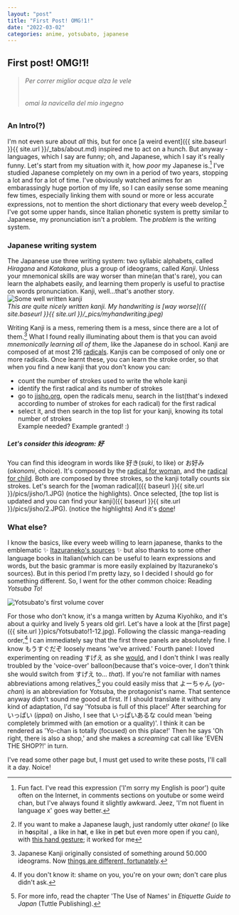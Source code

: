 ```yaml
---
layout: "post"
title: "First Post! OMG!1!"
date: "2022-03-02"
categories: anime, yotsubato, japanese
---
```


## First post! OMG!1!

>###### Per correr miglior acque alza le vele
>###### omai la navicella del mio ingegno

### An Intro(?)

I'm not even sure about *all* this, but for once [a weird event]({{ site.baseurl }}{{ site.url }}/_tabs/about.md) inspired me to act on a hunch. But anyway - languages, which I say are funny; oh, and Japanese, which I say it's really funny. Let's start from my situation with it, how *poor* my Japanese is.[^1] I've studied Japanese completely on my own in a period of two years, stopping a lot and for a lot of time. I've obviously watched animes for an embarassingly huge portion of my life, so I can easily sense some meaning few times, especially linking them with sound or more or less accurate expressions, not to mention the short dictionary that every weeb develop.[^2] I've got some upper hands, since Italian phonetic system is pretty similar to Japanese, my pronunciation isn't a problem. The *problem* is the writing system.

### Japanese writing system

The Japanese use three writing system: two syllabic alphabets, called *Hiragana* and *Katakana*, plus a group of ideograms, called *Kanji*. Unless your mnemonical skills are way worser than mine(an that's rare), you can learn the alphabets easily, and learning them properly is useful to practise on words pronunciation. Kanji, well...that's another story.   
![Some well written kanji](https://i.imgur.com/cq7fsvR.jpeg "Some well written kanji")   
*This are quite nicely written kanji. My handwriting is [way worse]({{ site.baseurl }}{{ site.url }}/_pics/myhandwriting.jpeg)*

Writing Kanji is a mess, remering them is a mess, since there are a lot of them.[^3] What I found really illuminating about them is that you can avoid *mnemonically learning all of them*, like the Japanese do in school. Kanji are composed of at most 216 [radicals](https://en.wikipedia.org/wiki/Radical_(Chinese_characters)). Kanjis can be composed of only one or more radicals. Once learnt these, you can learn the stroke order, so that when you find a new kanji that you don't know you can:   
- count the number of strokes used to write the whole kanji
- identify the first radical and its number of strokes
- go to [jisho.org](https://jisho.org), open the radicals menu, search in the list(that's indexed according to number of strokes for each radical) for the first radical
- select it, and then search in the top list for your kanji, knowing its total number of strokes   
Example needed? Example granted! :)

##### Let's consider this ideogram: 好

You can find this ideogram in words like 好き(*suki*, to like) or お好み(*okonomi*, choice). It's composed by the [radical for woman](https://en.wiktionary.org/wiki/%E5%A5%B3#Translingual), and the [radical for child](https://en.wiktionary.org/wiki/%E5%AD%90#Translingual). Both are composed by three strokes, so the kanji totally counts six strokes. Let's search for the [woman radical]({{ baseurl }}{{ site.url }}/pics/jisho/1.JPG) (notice the highlights). Once selected, [the top list is updated and you can find your kanji]({{ baseurl }}{{ site.url }}/pics/jisho/2.JPG). (notice the highlights) And it's [done](https://jisho.org/search/%E5%A5%BD)! 

### What else?
I know the basics, like every weeb willing to learn japanese, thanks to the emblematic :sparkles: [Itazuraneko's sources](https://itazuraneko.neocities.org/) :sparkles: but also thanks to some other language books in Italian(which can be useful to learn expressions and words, but the basic grammar is more easily explained by Itazuraneko's sources). But in this period I'm pretty lazy, so I decided I should go for something different. So, I went for the other common choice: Reading *Yotsuba To*! 

![Yotsubato's first volume cover](https://upload.wikimedia.org/wikipedia/en/0/01/Yotsuba%26-vol1cover-jp.png "Yotsubato's first volume cover")

For those who don't know, it's a manga written by Azuma Kiyohiko, and it's about a quirky and lively 5 years old girl. Let's have a look at the [first page]({{ site.url }}pics/Yotsubato!1-12.jpg). Following the classic manga-reading order,[^4] I can immediately say that the first three panels are absolutely fine. I know もうすぐだぞ loosely means 'we've arrived.' Fourth panel: I loved experimenting on reading すげえ as she [would](https://voca.ro/16f2XuuQ1KZH), and I don't think I was really troubled by the 'voice-over' balloon(because that's voice-over, I don't think she would switch from すげえ to... *that*). If you're not familiar with names abbreviations among relatives,[^5] you could easily miss that よーちゃん (*yo-chan*) is an abbreviation for Yotsuba, the protagonist's name. That sentence anyway didn't sound me goood at first. If I should translate it without any kind of adaptation, I'd say 'Yotsuba is full of this place!' After searching for いっぱい (*ippai*) on Jisho, I see that いっぱいあるな could mean 'being completely brimmed with (an emotion or a quality)'. I think it can be rendered as 'Yo-chan is totally (focused) on this place!' Then he says 'Oh right, there is also a shop,' and she makes a *screaming* cat call like 'EVEN THE SHOP?!' in turn.

I've read some other page but, I must get used to write these posts, I'll call it a day. Noice!



[^1]: Fun fact. I've read this expression ('I'm sorry my English is poor') quite often on the Internet, in comments sections on youtube or some weird chan, but I've always found it slightly awkward. Jeez, 'I'm not fluent in language x' goes way better.

[^2]: If you want to make a Japanese laugh, just randomly utter *okane!* (o like in h**o**spital , a like in h**a**t, e like in p**e**t but even more open if you can), with [this hand gesture](https://media.japanesewithanime.com/uploads/money-gesture-hachikuji-mayoi-nisemonogatari-ep01.jpg); it worked for me

[^3]: Japanese Kanji originally consisted of something around 50.000 ideograms. Now [things are different, fortunately](https://en.wikipedia.org/wiki/J%C5%8Dy%C5%8D_kanji).

[^4]: If you don't know it: shame on you, you're on your own; don't care plus didn't ask.

[^5]: For more info, read the chapter 'The Use of Names' in *Etiquette Guide to Japan* (Tuttle Publishing).
